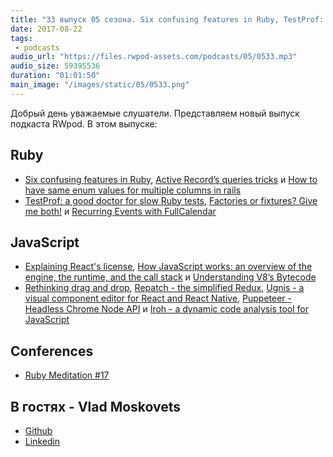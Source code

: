 ```yaml
---
title: "33 выпуск 05 сезона. Six confusing features in Ruby, TestProf: a good doctor for slow Ruby tests, Repatch, Iroh и прочее"
date: 2017-08-22
tags:
 - podcasts
audio_url: "https://files.rwpod-assets.com/podcasts/05/0533.mp3"
audio_size: 59395536
duration: "01:01:50"
main_image: "/images/static/05/0533.png"
---
```


Добрый день уважаемые слушатели. Представляем новый выпуск подкаста RWpod. В этом выпуске:

## Ruby

 - [Six confusing features in Ruby](https://hqc.io/posts/six-confusing-features-in-ruby), [Active Record’s queries tricks](https://medium.com/@apneadiving/active-records-queries-tricks-2546181a98dd) и [How to have same enum values for multiple columns in rails](https://www.sharmaprakash.com.np/rails/same-enum-values-for-multiple-columns/)
 - [TestProf: a good doctor for slow Ruby tests](https://evilmartians.com/chronicles/testprof-a-good-doctor-for-slow-ruby-tests), [Factories or fixtures? Give me both!](https://evilmartians.com/chronicles/factories-or-fixtures) и [Recurring Events with FullCalendar](https://www.driftingruby.com/episodes/recurring-events-with-fullcalendar)

## JavaScript

 - [Explaining React's license](https://code.facebook.com/posts/112130496157735), [How JavaScript works: an overview of the engine, the runtime, and the call stack](https://blog.sessionstack.com/how-does-javascript-actually-work-part-1-b0bacc073cf) и [Understanding V8’s Bytecode](https://medium.com/dailyjs/understanding-v8s-bytecode-317d46c94775)
 - [Rethinking drag and drop](https://medium.com/@alexandereardon/rethinking-drag-and-drop-d9f5770b4e6b), [Repatch - the simplified Redux](https://community.risingstack.com/repatch-the-simplified-redux/), [Ugnis - a visual component editor for React and React Native](https://www.ugnis.com/), [Puppeteer - Headless Chrome Node API](https://github.com/GoogleChrome/puppeteer) и [Iroh - a dynamic code analysis tool for JavaScript](http://www.felixmaier.info/Iroh/)

## Conferences

 - [Ruby Meditation #17](http://www.rubymeditation.com/)

## В гостях - Vlad Moskovets

 - [Github](https://github.com/slayer/)
 - [Linkedin](https://www.linkedin.com/in/vlad-moskovets-ab483428/)

